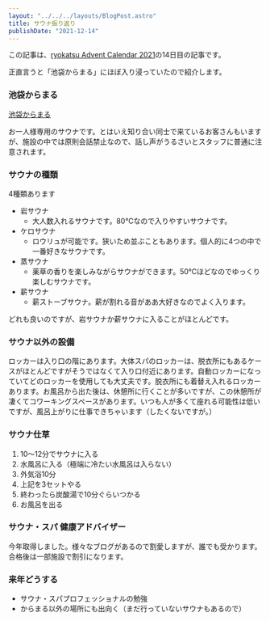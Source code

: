 ```yaml
---
layout: "../../../layouts/BlogPost.astro"
title: サウナ振り返り
publishDate: "2021-12-14"
---
```


この記事は、[ryokatsu Advent Calendar 2021](https://adventar.org/calendars/7126)の14日目の記事です。

正直言うと「池袋からまる」にほぼ入り浸っていたので紹介します。

### 池袋からまる

[池袋からまる](https://karumaru.jp/ikebukuro/)

お一人様専用のサウナです。とはいえ知り合い同士で来ているお客さんもいますが、施設の中では原則会話禁止なので、話し声がうるさいとスタッフに普通に注意されます。

### サウナの種類

4種類あります

- 岩サウナ
  - 大人数入れるサウナです。80℃なので入りやすいサウナです。
- ケロサウナ
  - ロウリュが可能です。狭いため並ぶこともあります。個人的に4つの中で一番好きなサウナです。
- 蒸サウナ
  - 薬草の香りを楽しみながらサウナができます。50℃ほどなのでゆっくり楽しむサウナです。
- 薪サウナ
  - 薪ストーブサウナ。薪が割れる音がああ大好きなのでよく入ります。

どれも良いのですが、岩サウナか薪サウナに入ることがほとんどです。

### サウナ以外の設備

ロッカーは入り口の階にあります。大体スパのロッカーは、脱衣所にもあるケースがほとんどですがそうではなくて入り口付近にあります。自動ロッカーになっていてどのロッカーを使用しても大丈夫です。脱衣所にも着替え入れるロッカーあります。お風呂から出た後は、休憩所に行くことが多いですが、この休憩所が凄くてコワーキングスペースがあります。いつも人が多くて座れる可能性は低いですが、風呂上がりに仕事できちゃいます（したくないですが。）

### サウナ仕草

1. 10〜12分でサウナに入る
2. 水風呂に入る（極端に冷たい水風呂は入らない）
3. 外気浴10分
4. 上記を3セットやる
5. 終わったら炭酸湯で10分ぐらいつかる
6. お風呂を出る


### サウナ・スパ 健康アドバイザー

今年取得しました。様々なブログがあるので割愛しますが、誰でも受かります。合格後は一部施設で割引になります。

### 来年どうする

- サウナ・スパプロフェッショナルの勉強
- からまる以外の場所にも出向く（まだ行っていないサウナもあるので）






